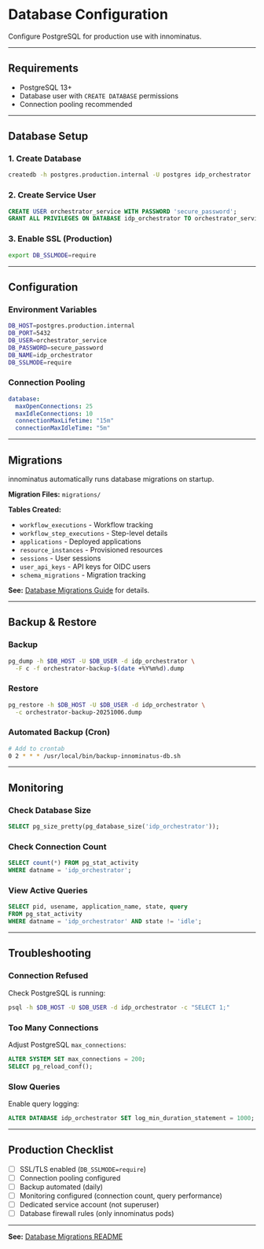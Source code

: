 # Database Configuration

Configure PostgreSQL for production use with innominatus.

---

## Requirements

- PostgreSQL 13+
- Database user with `CREATE DATABASE` permissions
- Connection pooling recommended

---

## Database Setup

### 1. Create Database

```bash
createdb -h postgres.production.internal -U postgres idp_orchestrator
```

### 2. Create Service User

```sql
CREATE USER orchestrator_service WITH PASSWORD 'secure_password';
GRANT ALL PRIVILEGES ON DATABASE idp_orchestrator TO orchestrator_service;
```

### 3. Enable SSL (Production)

```bash
export DB_SSLMODE=require
```

---

## Configuration

### Environment Variables

```bash
DB_HOST=postgres.production.internal
DB_PORT=5432
DB_USER=orchestrator_service
DB_PASSWORD=secure_password
DB_NAME=idp_orchestrator
DB_SSLMODE=require
```

### Connection Pooling

```yaml
database:
  maxOpenConnections: 25
  maxIdleConnections: 10
  connectionMaxLifetime: "15m"
  connectionMaxIdleTime: "5m"
```

---

## Migrations

innominatus automatically runs database migrations on startup.

**Migration Files:** `migrations/`

**Tables Created:**
- `workflow_executions` - Workflow tracking
- `workflow_step_executions` - Step-level details
- `applications` - Deployed applications
- `resource_instances` - Provisioned resources
- `sessions` - User sessions
- `user_api_keys` - API keys for OIDC users
- `schema_migrations` - Migration tracking

**See:** [Database Migrations Guide](../migrations/README.md) for details.

---

## Backup & Restore

### Backup

```bash
pg_dump -h $DB_HOST -U $DB_USER -d idp_orchestrator \
  -F c -f orchestrator-backup-$(date +%Y%m%d).dump
```

### Restore

```bash
pg_restore -h $DB_HOST -U $DB_USER -d idp_orchestrator \
  -c orchestrator-backup-20251006.dump
```

### Automated Backup (Cron)

```bash
# Add to crontab
0 2 * * * /usr/local/bin/backup-innominatus-db.sh
```

---

## Monitoring

### Check Database Size

```sql
SELECT pg_size_pretty(pg_database_size('idp_orchestrator'));
```

### Check Connection Count

```sql
SELECT count(*) FROM pg_stat_activity
WHERE datname = 'idp_orchestrator';
```

### View Active Queries

```sql
SELECT pid, usename, application_name, state, query
FROM pg_stat_activity
WHERE datname = 'idp_orchestrator' AND state != 'idle';
```

---

## Troubleshooting

### Connection Refused

Check PostgreSQL is running:

```bash
psql -h $DB_HOST -U $DB_USER -d idp_orchestrator -c "SELECT 1;"
```

### Too Many Connections

Adjust PostgreSQL `max_connections`:

```sql
ALTER SYSTEM SET max_connections = 200;
SELECT pg_reload_conf();
```

### Slow Queries

Enable query logging:

```sql
ALTER DATABASE idp_orchestrator SET log_min_duration_statement = 1000;
```

---

## Production Checklist

- [ ] SSL/TLS enabled (`DB_SSLMODE=require`)
- [ ] Connection pooling configured
- [ ] Backup automated (daily)
- [ ] Monitoring configured (connection count, query performance)
- [ ] Dedicated service account (not superuser)
- [ ] Database firewall rules (only innominatus pods)

---

**See:** [Database Migrations README](../migrations/README.md)

